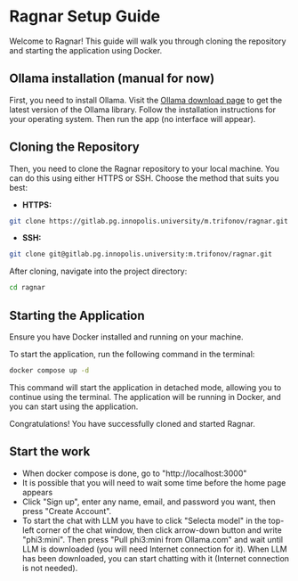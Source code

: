 # Ragnar Setup Guide

Welcome to Ragnar! This guide will walk you through cloning the repository and starting the application using Docker.

## Ollama installation (manual for now)

First, you need to install Ollama. Visit the [Ollama download page](https://ollama.com/download) to get the latest version of the Ollama library. Follow the installation instructions for your operating system. Then run the app (no interface will appear).

## Cloning the Repository

Then, you need to clone the Ragnar repository to your local machine. You can do this using either HTTPS or SSH. Choose the method that suits you best:

- **HTTPS:**

```sh
git clone https://gitlab.pg.innopolis.university/m.trifonov/ragnar.git
```

- **SSH:**
```sh
git clone git@gitlab.pg.innopolis.university:m.trifonov/ragnar.git
```

After cloning, navigate into the project directory:
```sh
cd ragnar
```

## Starting the Application
Ensure you have Docker installed and running on your machine.

To start the application, run the following command in the terminal:
```sh
docker compose up -d
```

This command will start the application in detached mode, allowing you to continue using the terminal. The application will be running in Docker, and you can start using the application.

Congratulations! You have successfully cloned and started Ragnar. 

## Start the work

- When docker compose is done, go to "http://localhost:3000"
- It is possible that you will need to wait some time before the home page appears
- Click "Sign up", enter any name, email, and password you want, then press "Create Account".
- To start the chat with LLM you have to click "Selecta model" in the top-left corner of the chat window, then click arrow-down button and write "phi3:mini". Then press "Pull phi3:mini from Ollama.com" and wait until LLM is downloaded (you will need Internet connection for it). When LLM has been downloaded, you can start chatting with it (Internet connection is not needed).